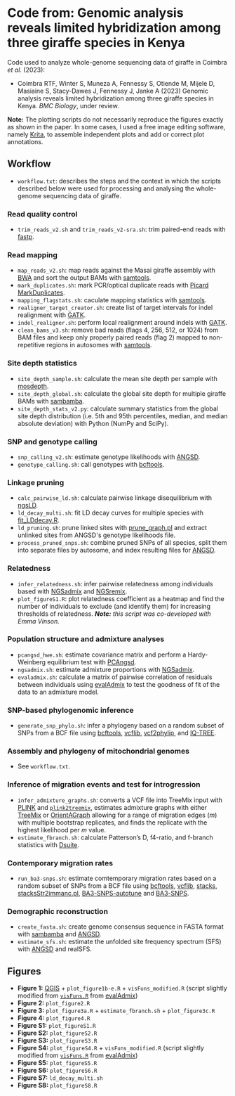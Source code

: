 # Code from: Genomic analysis reveals limited hybridization among three giraffe species in Kenya

Code used to analyze whole-genome sequencing data of giraffe in Coimbra *et al.* (2023):

- Coimbra RTF, Winter S, Muneza A, Fennessy S, Otiende M, Mijele D, Masiaine S, Stacy-Dawes J, Fennessy J, Janke A (2023) Genomic analysis reveals limited hybridization among three giraffe species in Kenya. *BMC Biology*, under review.

**Note:** The plotting scripts do not necessarily reproduce the figures exactly as shown in the paper. In some cases, I used a free image editing software, namely [Krita](https://krita.org/en/), to assemble independent plots and add or correct plot annotations.

## Workflow

- `workflow.txt`: describes the steps and the context in which the scripts described below were used for processing and analysing the whole-genome sequencing data of giraffe.

### Read quality control

- `trim_reads_v2.sh` and `trim_reads_v2-sra.sh`: trim paired-end reads with [fastp](https://github.com/OpenGene/fastp).

### Read mapping

- `map_reads_v2.sh`: map reads against the Masai giraffe assembly with [BWA](https://github.com/lh3/bwa) and sort the output BAMs with [samtools](https://github.com/samtools/samtools).
- `mark_duplicates.sh`: mark PCR/optical duplicate reads with [Picard MarkDuplicates](https://broadinstitute.github.io/picard/).
- `mapping_flagstats.sh`: caculate mapping statistics with [samtools](https://github.com/samtools/samtools).
- `realigner_target_creator.sh`: create list of target intervals for indel realignment with [GATK](https://software.broadinstitute.org/gatk/).
- `indel_realigner.sh`: perform local realignment around indels with [GATK](https://software.broadinstitute.org/gatk/).
- `clean_bams_v3.sh`: remove bad reads (flags 4, 256, 512, or 1024) from BAM files and keep only properly paired reads (flag 2) mapped to non-repetitive regions in autosomes with [samtools](https://github.com/samtools/samtools).

### Site depth statistics

- `site_depth_sample.sh`: calculate the mean site depth per sample with [mosdepth](https://github.com/brentp/mosdepth).
- `site_depth_global.sh`: calculate the global site depth for multiple giraffe BAMs with [sambamba](https://github.com/biod/sambamba).
- `site_depth_stats_v2.py`: calculate summary statistics from the global site depth distribution (i.e. 5th and 95th percentiles, median, and median absolute deviation) with Python (NumPy and SciPy).

### SNP and genotype calling

- `snp_calling_v2.sh`: estimate genotype likelihoods with [ANGSD](https://github.com/ANGSD/angsd).
- `genotype_calling.sh`: call genotypes with [bcftools](https://github.com/samtools/bcftools).

### Linkage pruning

- `calc_pairwise_ld.sh`: calculate pairwise linkage disequilibrium with [ngsLD](https://github.com/fgvieira/ngsLD).
- `ld_decay_multi.sh`: fit LD decay curves for multiple species with [fit_LDdecay.R](https://github.com/fgvieira/ngsLD/blob/master/scripts/fit_LDdecay.R).
- `ld_pruning.sh`: prune linked sites with [prune_graph.pl](https://github.com/fgvieira/ngsLD/blob/master/scripts/prune_graph.pl) and extract unlinked sites from ANGSD's genotype likelihoods file.
- `process_pruned_snps.sh`: combine pruned SNPs of all species, split them into separate files by autosome, and index resulting files for [ANGSD](https://github.com/ANGSD/angsd).

### Relatedness

- `infer_relatedness.sh`: infer pairwise relatedness among individuals based with [NGSadmix](http://www.popgen.dk/software/index.php/NgsAdmix) and [NGSremix](https://github.com/KHanghoj/NGSremix).
- `plot_figureS1.R`: plot relatedness coefficient as a heatmap and find the number of individuals to exclude (and identify them) for increasing thresholds of relatedness. ***Note:** this script was co-developed with Emma Vinson.*

### Population structure and admixture analyses

- `pcangsd_hwe.sh`: estimate covariance matrix and perform a Hardy-Weinberg equilibrium test with [PCAngsd](https://github.com/Rosemeis/pcangsd).
- `ngsadmix.sh`: estimate admixture proportions with [NGSadmix](http://www.popgen.dk/software/index.php/NgsAdmix).
- `evaladmix.sh`: calculate a matrix of pairwise correlation of residuals between individuals using [evalAdmix](https://github.com/GenisGE/evalAdmix) to test the goodness of fit of the data to an admixture model.

### SNP-based phylogenomic inference

- `generate_snp_phylo.sh`: infer a phylogeny based on a random subset of SNPs from a BCF file using [bcftools](https://github.com/samtools/bcftools), [vcflib](https://github.com/vcflib/vcflib), [vcf2phylip](https://github.com/edgardomortiz/vcf2phylip), and [IQ-TREE](http://www.iqtree.org/).

### Assembly and phylogeny of mitochondrial genomes

- See `workflow.txt`.

### Inference of migration events and test for introgression

- `infer_admixture_graphs.sh`: converts a VCF file into TreeMix input with [PLINK](https://www.cog-genomics.org/plink2/) and [`plink2treemix`](https://bitbucket.org/nygcresearch/treemix/downloads/plink2treemix.py), estimates admixture graphs with either [TreeMix](https://bitbucket.org/nygcresearch/treemix) or [OrientAGraph](https://github.com/sriramlab/OrientAGraph) allowing for a range of migration edges (*m*) with multiple bootstrap replicates, and finds the replicate with the highest likelihood per *m* value.
- `estimate_fbranch.sh`: calculate Patterson’s D, f4-ratio, and f-branch statistics with [Dsuite](https://github.com/millanek/Dsuite).

### Contemporary migration rates

- `run_ba3-snps.sh`: estimate comtemporary migration rates based on a random subset of SNPs from a BCF file using [bcftools](https://github.com/samtools/bcftools), [vcflib](https://github.com/vcflib/vcflib), [stacks](http://catchenlab.life.illinois.edu/stacks/), [stacksStr2immanc.pl](https://github.com/stevemussmann/file_converters/blob/master/stacksStr2immanc.pl), [BA3-SNPS-autotune](https://github.com/stevemussmann/BA3-SNPS-autotune) and [BA3-SNPS](https://github.com/stevemussmann/BayesAss3-SNPs).

### Demographic reconstruction

- `create_fasta.sh`: create genome consensus sequence in FASTA format with [sambamba](https://github.com/biod/sambamba) and [ANGSD](https://github.com/ANGSD/angsd).
- `estimate_sfs.sh`: estimate the unfolded site frequency spectrum (SFS) with [ANGSD](https://github.com/ANGSD/angsd) and realSFS.

## Figures

- **Figure 1:** [QGIS](https://www.qgis.org/en/site/) + `plot_figure1b-e.R` + `visFuns_modified.R` (script slightly modified from [`visFuns.R`](https://github.com/GenisGE/evalAdmix/blob/master/visFuns.R) from [evalAdmix](https://github.com/GenisGE/evalAdmix))
- **Figure 2:** `plot_figure2.R`
- **Figure 3:** `plot_figure3a.R` + `estimate_fbranch.sh` + `plot_figure3c.R`
- **Figure 4:** `plot_figure4.R`
- **Figure S1:** `plot_figureS1.R`
- **Figure S2:** `plot_figureS2.R`
- **Figure S3:** `plot_figureS3.R`
- **Figure S4:** `plot_figureS4.R` + `visFuns_modified.R` (script slightly modified from [`visFuns.R`](https://github.com/GenisGE/evalAdmix/blob/master/visFuns.R) from [evalAdmix](https://github.com/GenisGE/evalAdmix))
- **Figure S5:** `plot_figureS5.R`
- **Figure S6:** `plot_figureS6.R`
- **Figure S7:** `ld_decay_multi.sh`
- **Figure S8:** `plot_figureS8.R`